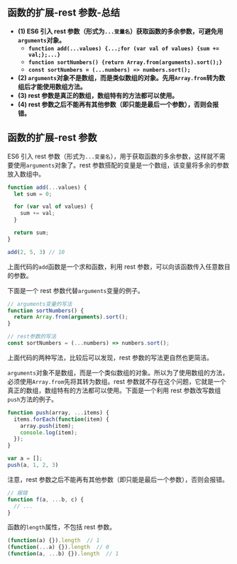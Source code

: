 ## 函数的扩展-rest 参数-总结

- **(1) ES6 引入 rest 参数（形式为`...变量名`）获取函数的多余参数，可避免用`arguments`对象。**
  - **`function add(...values) {...;for (var val of values) {sum += val;};...}`**
  - **`function sortNumbers() {return Array.from(arguments).sort();}`**
  - **`const sortNumbers = (...numbers) => numbers.sort();`**
- **(2) `arguments`对象不是数组，而是类似数组的对象。先用`Array.from`转为数组后才能使用数组方法。**
- **(3) rest 参数是真正的数组，数组特有的方法都可以使用。**
- **(4) rest 参数之后不能再有其他参数（即只能是最后一个参数），否则会报错。**

## 函数的扩展-rest 参数

ES6 引入 rest 参数（形式为`...变量名`），用于获取函数的多余参数，这样就不需要使用`arguments`对象了。rest 参数搭配的变量是一个数组，该变量将多余的参数放入数组中。

```javascript
function add(...values) {
  let sum = 0;

  for (var val of values) {
    sum += val;
  }

  return sum;
}

add(2, 5, 3) // 10
```

上面代码的`add`函数是一个求和函数，利用 rest 参数，可以向该函数传入任意数目的参数。

下面是一个 rest 参数代替`arguments`变量的例子。

```javascript
// arguments变量的写法
function sortNumbers() {
  return Array.from(arguments).sort();
}

// rest参数的写法
const sortNumbers = (...numbers) => numbers.sort();
```

上面代码的两种写法，比较后可以发现，rest 参数的写法更自然也更简洁。

`arguments`对象不是数组，而是一个类似数组的对象。所以为了使用数组的方法，必须使用`Array.from`先将其转为数组。rest 参数就不存在这个问题，它就是一个真正的数组，数组特有的方法都可以使用。下面是一个利用 rest 参数改写数组`push`方法的例子。

```javascript
function push(array, ...items) {
  items.forEach(function(item) {
    array.push(item);
    console.log(item);
  });
}

var a = [];
push(a, 1, 2, 3)
```

注意，rest 参数之后不能再有其他参数（即只能是最后一个参数），否则会报错。

```javascript
// 报错
function f(a, ...b, c) {
  // ...
}
```

函数的`length`属性，不包括 rest 参数。

```javascript
(function(a) {}).length  // 1
(function(...a) {}).length  // 0
(function(a, ...b) {}).length  // 1
```
